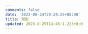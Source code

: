 ```yaml
---
comments: false
date: '2023-08-24T20:24:25+08:00'
title: 观影
updated: 2023-8-25T14:45:1.223+8:0
---
```

<body>
<div id="douban"></div>
</body>
<link rel="stylesheet" href="https://cdn.jsdelivr.net/npm/idouban/dist/main.css"/>
<script src="https://cdn.jsdelivr.net/npm/idouban/dist/main.js" onload="window.idouban.init({
           selector: '#douban',
           type: 'movie',
           douban_id: 189561860,
           page_size: 5,
        })">
</script>
